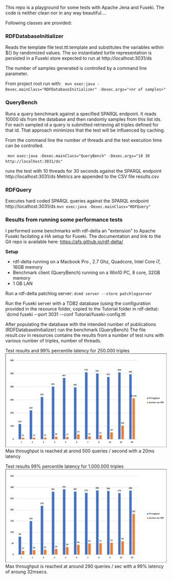 This repo is a playground for some tests with Apache Jena and Fuseki.
The code is neither clean nor in any way beautiful....

Following classes are provided:

### RDFDatabaseInitializer

Reads the template file test.ttl.template and substitutes the variables within ${} by randomized values.
The so instantiated turtle representation is persisted in a Fuseki store expected to run at http://localhost:3031/ds

The number of samples generated is controlled by a command line parameter.

From project root run with: 
` mvn exec:java -Dexec.mainClass="RDFDatabaseInitializer" -Dexec.args="<nr of samples>"` 

### QueryBench
Runs a query benchmark against a specified SPARQL endpoint.
It reads 10000 ids from the database and then randomly samples from this list ids. For each sampled id a query is submitted retrieving all triples defined for that id.
That approach minimizes that the test will be influenced by caching.

From the command line the number of threads and the test execution time can be controlled.

` mvn exec:java -Dexec.mainClass="QueryBench" -Dexec.args="10 30 http://localhost:3031/ds"` 

runs the test with 10 threads for 30 seconds against the SPARQL endpoint http://localhost:3031/ds
Metrics are appended to the CSV file results.csv

### RDFQuery
Executes hard coded SPARQL queries against the SPARQL endpoint http://localhost:3031/ds
`mvn exec:java -Dexec.mainClass="RDFQuery" `

### Results from running some performance tests

I performed some benchmarks with rdf-delta an "extension" to Apache Fuseki facilating a HA setup for Fuseki.
The documentation and link to the Git repo is available here: https://afs.github.io/rdf-delta/

**Setup**
- rdf-delta running on a Macbook Pro , 2.7 Ghz, Quadcore, Intel Core i7, 16GB memory
- Benchmark client (QueryBench) running on a Win10 PC, 8 core, 32GB memory
- 1 GB LAN

Run a rdf-delta patchlog server:
`dcmd server --store patchlogserver`

Run the Fuseki server with a TDB2 database (using the configuration provided in the resource folder, copied to the Tutorial folder in rdf-delta): `dcmd fuseki --port 3031 --conf Tutorial/fuseki-config.ttl 

After populating the database with the intended number of publications (RDFDatabaseInitializer) run the benchmark (QueryBench)
The file result.csv in resources contains the results from a number of test runs with various number of triples, number of threads.

Test results and 99% percentile latency for 250.000 triples
![Throughput and for 250000 triples](resources/results_250k.png "Throughpt for 250.000 triples")
Max throughput is reached at arond 500 queries / second with a 20ms latency 

Test results 99% percentile latency for 1.000.000 triples
![Throughput and for 1Mio triples](resources/results_1m.png "Throughpt for 1M triples")
Max throughput is reached at around 290 queries / sec with a 99% latency of aroung 32msecs.


